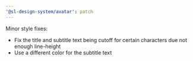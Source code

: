 ```yaml
---
'@sl-design-system/avatar': patch
---
```


Minor style fixes:
- Fix the title and subtitle text being cutoff for certain characters due not enough line-height
- Use a different color for the subtitle text
